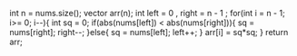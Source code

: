 int n = nums.size();
vector<int> arr(n);
int left = 0 , right = n - 1 ;
for(int i = n - 1; i>= 0; i--){
int sq = 0;
if(abs(nums[left]) < abs(nums[right])){
sq = nums[right];
right--;
}else{
sq = nums[left];
left++;
}
arr[i] = sq*sq;
}
return arr;
